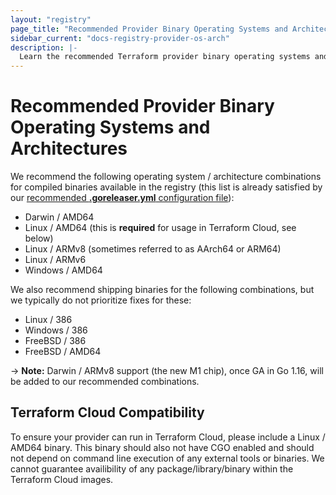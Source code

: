 ```yaml
---
layout: "registry"
page_title: "Recommended Provider Binary Operating Systems and Architectures - Terraform Registry"
sidebar_current: "docs-registry-provider-os-arch"
description: |-
  Learn the recommended Terraform provider binary operating systems and architectures.
---
```


# Recommended Provider Binary Operating Systems and Architectures

We recommend the following operating system / architecture combinations for compiled binaries available in the registry (this list is already satisfied by our [recommended **.goreleaser.yml** configuration file](https://github.com/hashicorp/terraform-provider-scaffolding/blob/main/.goreleaser.yml)):

* Darwin / AMD64
* Linux / AMD64 (this is **required** for usage in Terraform Cloud, see below)
* Linux / ARMv8 (sometimes referred to as AArch64 or ARM64)
* Linux / ARMv6
* Windows / AMD64

We also recommend shipping binaries for the following combinations, but we typically do not prioritize fixes for these:

* Linux / 386
* Windows / 386
* FreeBSD / 386
* FreeBSD / AMD64

-> **Note:** Darwin / ARMv8 support (the new M1 chip), once GA in Go 1.16, will be added to our recommended combinations.

## Terraform Cloud Compatibility

To ensure your provider can run in Terraform Cloud, please include a Linux / AMD64 binary. This binary should also not have CGO enabled and should not depend on command line execution of any external tools or binaries. We cannot guarantee availibility of any package/library/binary within the Terraform Cloud images.

